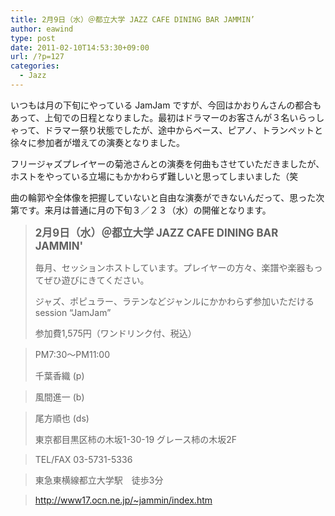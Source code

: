 ```yaml
---
title: 2月9日（水）＠都立大学 JAZZ CAFE DINING BAR JAMMIN’
author: eawind
type: post
date: 2011-02-10T14:53:30+09:00
url: /?p=127
categories:
  - Jazz
---
```

いつもは月の下旬にやっている JamJam ですが、今回はかおりんさんの都合もあって、上旬での日程となりました。最初はドラマーのお客さんが３名いらっしゃって、ドラマー祭り状態でしたが、途中からベース、ピアノ、トランペットと徐々に参加者が増えての演奏となりました。

フリージャズプレイヤーの菊池さんとの演奏を何曲もさせていただきましたが、ホストをやっている立場にもかかわらず難しいと思ってしまいました（笑

曲の輪郭や全体像を把握していないと自由な演奏ができないんだって、思った次第です。来月は普通に月の下旬３／２３（水）の開催となります。

> **<big>2月9日（水）＠都立大学 JAZZ CAFE DINING BAR JAMMIN'</big>**
>
> 毎月、セッションホストしています。プレイヤーの方々、楽譜や楽器もってぜひ遊びにきてください。
>
> ジャズ、ポピュラー、ラテンなどジャンルにかかわらず参加いただけるsession &#8220;JamJam&#8221;
>
> 参加費1,575円（ワンドリンク付、税込）

> PM7:30〜PM11:00
>
> 千葉香織 (p)

> 風間進一 (b)

> 尾方順也 (ds)
>
> 東京都目黒区柿の木坂1-30-19 グレース柿の木坂2F

> TEL/FAX 03-5731-5336

> 東急東横線都立大学駅　徒歩3分

> http://www17.ocn.ne.jp/~jammin/index.htm
